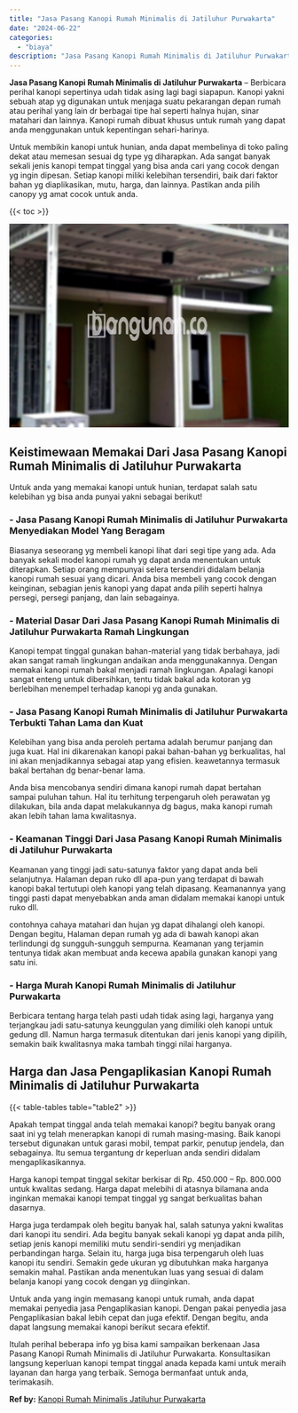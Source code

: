 ```yaml
---
title: "Jasa Pasang Kanopi Rumah Minimalis di Jatiluhur Purwakarta"
date: "2024-06-22"
categories: 
  - "biaya"
description: "Jasa Pasang Kanopi Rumah Minimalis di Jatiluhur Purwakarta. Itulah perihal beberapa info yg bisa kami sampaikan berkenaan Jasa Pasang Kanopi Rumah Minimalis..."
---
```


**Jasa Pasang Kanopi Rumah Minimalis di Jatiluhur Purwakarta** – Berbicara perihal kanopi sepertinya udah tidak asing lagi bagi siapapun. Kanopi yakni sebuah atap yg digunakan untuk menjaga suatu pekarangan depan rumah atau perihal yang lain dr berbagai tipe hal seperti halnya hujan, sinar matahari dan lainnya. Kanopi rumah dibuat khusus untuk rumah yang dapat anda menggunakan untuk kepentingan sehari-harinya.

Untuk membikin kanopi untuk hunian, anda dapat membelinya di toko paling dekat atau memesan sesuai dg type yg diharapkan. Ada sangat banyak sekali jenis kanopi tempat tinggal yang bisa anda cari yang cocok dengan yg ingin dipesan. Setiap kanopi miliki kelebihan tersendiri, baik dari faktor bahan yg diaplikasikan, mutu, harga, dan lainnya. Pastikan anda pilih canopy yg amat cocok untuk anda.

{{< toc >}}

![Jasa Pasang Kanopi Rumah Minimalis di Jatiluhur Purwakarta](/images/harga-kanopi-minimalis-31.png)

## Keistimewaan Memakai Dari Jasa Pasang Kanopi Rumah Minimalis di Jatiluhur Purwakarta

Untuk anda yang memakai kanopi untuk hunian, terdapat salah satu kelebihan yg bisa anda punyai yakni sebagai berikut!

### \- Jasa Pasang Kanopi Rumah Minimalis di Jatiluhur Purwakarta Menyediakan Model Yang Beragam

Biasanya seseorang yg membeli kanopi lihat dari segi tipe yang ada. Ada banyak sekali model kanopi rumah yg dapat anda menentukan untuk diterapkan. Setiap orang mempunyai selera tersendiri didalam belanja kanopi rumah sesuai yang dicari. Anda bisa membeli yang cocok dengan keinginan, sebagian jenis kanopi yang dapat anda pilih seperti halnya persegi, persegi panjang, dan lain sebagainya.

### \- Material Dasar Dari Jasa Pasang Kanopi Rumah Minimalis di Jatiluhur Purwakarta Ramah Lingkungan

Kanopi tempat tinggal gunakan bahan-material yang tidak berbahaya, jadi akan sangat ramah lingkungan andaikan anda menggunakannya. Dengan memakai kanopi rumah bakal menjadi ramah lingkungan. Apalagi kanopi sangat enteng untuk dibersihkan, tentu tidak bakal ada kotoran yg berlebihan menempel terhadap kanopi yg anda gunakan.

### \- Jasa Pasang Kanopi Rumah Minimalis di Jatiluhur Purwakarta Terbukti Tahan Lama dan Kuat

Kelebihan yang bisa anda peroleh pertama adalah berumur panjang dan juga kuat. Hal ini dikarenakan kanopi pakai bahan-bahan yg berkualitas, hal ini akan menjadikannya sebagai atap yang efisien. keawetannya termasuk bakal bertahan dg benar-benar lama.

Anda bisa mencobanya sendiri dimana kanopi rumah dapat bertahan sampai puluhan tahun. Hal itu terhitung terpengaruh oleh perawatan yg dilakukan, bila anda dapat melakukannya dg bagus, maka kanopi rumah akan lebih tahan lama kwalitasnya.

### \- Keamanan Tinggi Dari Jasa Pasang Kanopi Rumah Minimalis di Jatiluhur Purwakarta

Keamanan yang tinggi jadi satu-satunya faktor yang dapat anda beli selanjutnya. Halaman depan ruko dll apa-pun yang terdapat di bawah kanopi bakal tertutupi oleh kanopi yang telah dipasang. Keamanannya yang tinggi pasti dapat menyebabkan anda aman didalam memakai kanopi untuk ruko dll.

contohnya cahaya matahari dan hujan yg dapat dihalangi oleh kanopi. Dengan begitu, Halaman depan rumah yg ada di bawah kanopi akan terlindungi dg sungguh-sungguh sempurna. Keamanan yang terjamin tentunya tidak akan membuat anda kecewa apabila gunakan kanopi yang satu ini.

### \- Harga Murah Kanopi Rumah Minimalis di Jatiluhur Purwakarta

Berbicara tentang harga telah pasti udah tidak asing lagi, harganya yang terjangkau jadi satu-satunya keunggulan yang dimiliki oleh kanopi untuk gedung dll. Namun harga termasuk ditentukan dari jenis kanopi yang dipilih, semakin baik kwalitasnya maka tambah tinggi nilai harganya.

## Harga dan Jasa Pengaplikasian Kanopi Rumah Minimalis di Jatiluhur Purwakarta

{{< table-tables table="table2" >}}

Apakah tempat tinggal anda telah memakai kanopi? begitu banyak orang saat ini yg telah menerapkan kanopi di rumah masing-masing. Baik kanopi tersebut digunakan untuk garasi mobil, tempat parkir, penutup jendela, dan sebagainya. Itu semua tergantung dr keperluan anda sendiri didalam mengaplikasikannya.

Harga kanopi tempat tinggal sekitar berkisar di Rp. 450.000 – Rp. 800.000 untuk kwalitas sedang. Harga dapat melebihi di atasnya bilamana anda inginkan memakai kanopi tempat tinggal yg sangat berkualitas bahan dasarnya.

Harga juga terdampak oleh begitu banyak hal, salah satunya yakni kwalitas dari kanopi itu sendiri. Ada begitu banyak sekali kanopi yg dapat anda pilih, setiap jenis kanopi memiliki mutu sendiri-sendiri yg menjadikan perbandingan harga. Selain itu, harga juga bisa terpengaruh oleh luas kanopi itu sendiri. Semakin gede ukuran yg dibutuhkan maka harganya semakin mahal. Pastikan anda menentukan luas yang sesuai di dalam belanja kanopi yang cocok dengan yg diinginkan.

Untuk anda yang ingin memasang kanopi untuk rumah, anda dapat memakai penyedia jasa Pengaplikasian kanopi. Dengan pakai penyedia jasa Pengaplikasian bakal lebih cepat dan juga efektif. Dengan begitu, anda dapat langsung memakai kanopi berikut secara efektif.

Itulah perihal beberapa info yg bisa kami sampaikan berkenaan Jasa Pasang Kanopi Rumah Minimalis di Jatiluhur Purwakarta. Konsultasikan langsung keperluan kanopi tempat tinggal anada kepada kami untuk meraih layanan dan harga yang terbaik. Semoga bermanfaat untuk anda, terimakasih.

**Ref by:**  [Kanopi Rumah Minimalis Jatiluhur Purwakarta](https://id.wikipedia.org/wiki/Kanopi)
